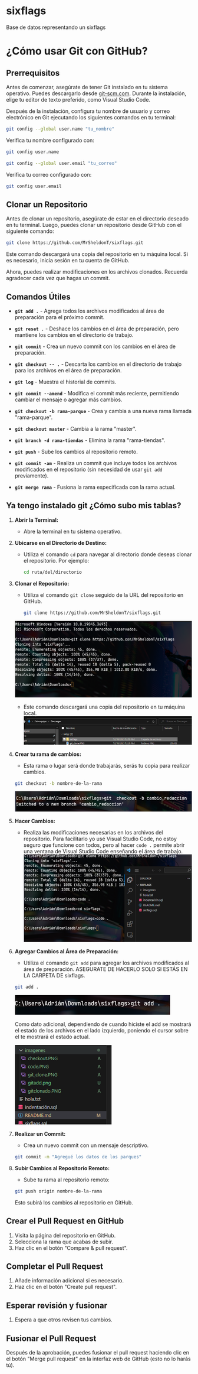 # sixflags
Base de datos representando un sixflags

# ¿Cómo usar Git con GitHub?

## Prerrequisitos

Antes de comenzar, asegúrate de tener Git instalado en tu sistema operativo. Puedes descargarlo desde [git-scm.com](https://git-scm.com). Durante la instalación, elige tu editor de texto preferido, como Visual Studio Code.

Después de la instalación, configura tu nombre de usuario y correo electrónico en Git ejecutando los siguientes comandos en tu terminal:

```bash
git config --global user.name "tu_nombre"
```

Verifica tu nombre configurado con:

```bash
git config user.name
```

```bash
git config --global user.email "tu_correo"
```

Verifica tu correo configurado con:

```bash
git config user.email
```

## Clonar un Repositorio

Antes de clonar un repositorio, asegúrate de estar en el directorio deseado en tu terminal. Luego, puedes clonar un repositorio desde GitHub con el siguiente comando:

```bash
git clone https://github.com/MrSheldonT/sixflags.git
```

Este comando descargará una copia del repositorio en tu máquina local. Si es necesario, inicia sesión en tu cuenta de GitHub.

Ahora, puedes realizar modificaciones en los archivos clonados. Recuerda agradecer cada vez que hagas un commit.

## Comandos Útiles

- **`git add .`** - Agrega todos los archivos modificados al área de preparación para el próximo commit.

- **`git reset .`** - Deshace los cambios en el área de preparación, pero mantiene los cambios en el directorio de trabajo.

- **`git commit`** - Crea un nuevo commit con los cambios en el área de preparación.

- **`git checkout -- .`** - Descarta los cambios en el directorio de trabajo para los archivos en el área de preparación.

- **`git log`** - Muestra el historial de commits.

- **`git commit --amend`** - Modifica el commit más reciente, permitiendo cambiar el mensaje o agregar más cambios.

- **`git checkout -b rama-parque`** - Crea y cambia a una nueva rama llamada "rama-parque".

- **`git checkout master`** - Cambia a la rama "master".

- **`git branch -d rama-tiendas`** - Elimina la rama "rama-tiendas".

- **`git push`** - Sube los cambios al repositorio remoto.

- **`git commit -am`** - Realiza un commit que incluye todos los archivos modificados en el repositorio (sin necesidad de usar `git add` previamente).

- **`git merge rama`** - Fusiona la rama especificada con la rama actual.

## Ya tengo instalado git ¿Cómo subo mis tablas?

1. **Abrir la Terminal:**
   - Abre la terminal en tu sistema operativo.
2. **Ubicarse en el Directorio de Destino:**
   - Utiliza el comando `cd` para navegar al directorio donde deseas clonar el repositorio. Por ejemplo:
     ```bash
     cd ruta/del/directorio
     ```

3. **Clonar el Repositorio:**
   - Utiliza el comando `git clone` seguido de la URL del repositorio en GitHub.
     ```bash
     git clone https://github.com/MrSheldonT/sixflags.git
     ```
   ![Clonando repositorio](imagenes/git_clone.PNG)
   - Este comando descargará una copia del repositorio en tu máquina local.
   ![Clonar repositorio](imagenes/gitclonado.PNG)
4. **Crear tu rama de cambios:** 
   - Esta rama o lugar será donde trabajarás, serás tu copia para realizar cambios.
   ```bash
   git checkout -b nombre-de-la-rama
   ```
   ![Rama creada](imagenes/checkout.PNG)
5. **Hacer Cambios:**
   - Realiza las modificaciones necesarias en los archivos del repositorio.
   Para facilitarlo yo usé Visual Studio Code, no estoy seguro que funcione con todos, pero al hacer `code .` permite abrir una ventana de Visual Studio Code enseñando el área de trabajo.
   ![Visual Studio Code](imagenes/code.PNG)
6. **Agregar Cambios al Área de Preparación:**
   - Utiliza el comando `git add` para agregar los archivos modificados al área de preparación. ASEGURATE DE HACERLO SOLO SI ESTÁS EN LA CARPETA DE sixflags.
   
   ```bash
   git add .
   ```
   
   ![Alt text](imagenes/gitadd.png)

   Como dato adicional, dependiendo de cuando hiciste el add se mostrará el estado de los archivos en el lado izquierdo, poniendo el cursor sobre el te mostrará el estado actual.
   
   ![Alt text](imagenes/../estado.png)
8. **Realizar un Commit:**
   - Crea un nuevo commit con un mensaje descriptivo.
   ```bash
   git commit -m "Agregué los datos de los parques"
   ```
1. **Subir Cambios al Repositorio Remoto:**
   - Sube tu rama al repositorio remoto:
   ```bash
   git push origin nombre-de-la-rama
   ```
   Esto subirá los cambios al repositorio en GitHub.

## Crear el Pull Request en GitHub

1. Visita la página del repositorio en GitHub.
2. Selecciona la rama que acabas de subir.
3. Haz clic en el botón "Compare & pull request".

## Completar el Pull Request

1. Añade información adicional si es necesario.
2. Haz clic en el botón "Create pull request".

## Esperar revisión y fusionar

1. Espera a que otros revisen tus cambios.

## Fusionar el Pull Request

Después de la aprobación, puedes fusionar el pull request haciendo clic en el botón "Merge pull request" en la interfaz web de GitHub (esto no lo harás tú).
